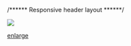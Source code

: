 
/****** Responsive header layout ******/


![](https://photos.google.com/share/AF1QipPKJqGM1RKS9l1WEmMXeG8d-TqwC3oYxoC9ZUklcLtZOk2a6yuTiNOrpxOKWXFuAw/photo/AF1QipOX_ohJPMylmuyWB-VBtdCG3sCn_bStG3zWwBDh?key=SndIUmRMU3dkakRLelJIRUlXb0pJLW5zazJTemdR)


[enlarge](https://photos.google.com/share/AF1QipPKJqGM1RKS9l1WEmMXeG8d-TqwC3oYxoC9ZUklcLtZOk2a6yuTiNOrpxOKWXFuAw/photo/AF1QipOX_ohJPMylmuyWB-VBtdCG3sCn_bStG3zWwBDh?key=SndIUmRMU3dkakRLelJIRUlXb0pJLW5zazJTemdR)